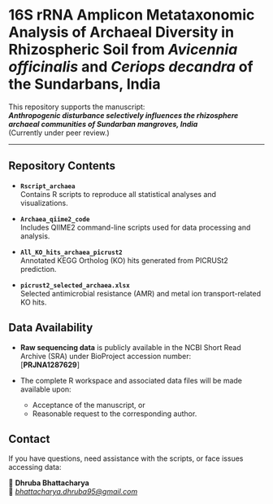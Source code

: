 # **16S rRNA Amplicon Metataxonomic Analysis of Archaeal Diversity in Rhizospheric Soil from *Avicennia officinalis* and *Ceriops decandra* of the Sundarbans, India**

This repository supports the manuscript:  
**_Anthropogenic disturbance selectively influences the rhizosphere archaeal communities of Sundarban mangroves, India_**  
(Currently under peer review.)

---

## **Repository Contents**

- **`Rscript_archaea`**  
  Contains R scripts to reproduce all statistical analyses and visualizations.

- **`Archaea_qiime2_code`**  
  Includes QIIME2 command-line scripts used for data processing and analysis.

- **`All_KO_hits_archaea_picrust2`**  
  Annotated KEGG Ortholog (KO) hits generated from PICRUSt2 prediction.

- **`picrust2_selected_archaea.xlsx`**  
  Selected antimicrobial resistance (AMR) and metal ion transport-related KO hits.


## **Data Availability**

- **Raw sequencing data** is publicly available in the NCBI Short Read Archive (SRA) under BioProject accession number:  
  [**PRJNA1287629**]

- The complete R workspace and associated data files will be made available upon:
  - Acceptance of the manuscript, or  
  - Reasonable request to the corresponding author.


## **Contact**

If you have questions, need assistance with the scripts, or face issues accessing data:

📧 **Dhruba Bhattacharya**  
📨 *bhattacharya.dhruba95@gmail.com*
